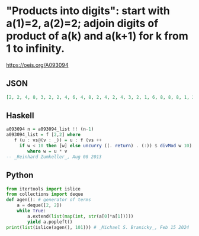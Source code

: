 # "Products into digits": start with a\(1\)\=2, a\(2\)\=2; adjoin digits of product of a\(k\) and a\(k\+1\) for k from 1 to infinity\.
https://oeis.org/A093094
## JSON
```JSON
[2, 2, 4, 8, 3, 2, 2, 4, 6, 4, 8, 2, 4, 2, 4, 3, 2, 1, 6, 8, 8, 8, 1, 2, 6, 2, 6, 4, 8, 6, 4, 6, 4, 8, 2, 1, 2, 1, 2, 1, 2, 2, 4, 3, 2, 4, 8, 2, 4, 2, 4, 2, 4, 3, 2, 1, 6, 2, 2, 2, 2, 2, 2, 4, 8, 1, 2, 6, 8, 3, 2, 1, 6, 8, 8, 8, 8, 8, 1, 2, 6, 2, 6, 1, 2, 4, 4, 4, 4, 4, 8, 3, 2, 8, 2, 1, 2, 4, 8, 2, 4]
```
## Haskell
```Haskell
a093094 n = a093094_list !! (n-1)
a093094_list = f [2,2] where
   f (u : vs@(v : _)) = u : f (vs ++
     if w < 10 then [w] else uncurry ((. return) . (:)) $ divMod w 10)
        where w = u * v
-- _Reinhard Zumkeller_, Aug 08 2013
```
## Python
```Python
from itertools import islice
from collections import deque
def agen(): # generator of terms
    a = deque([2, 2])
    while True:
        a.extend(list(map(int, str(a[0]*a[1]))))
        yield a.popleft()
print(list(islice(agen(), 101))) # _Michael S. Branicky_, Feb 15 2024
```
